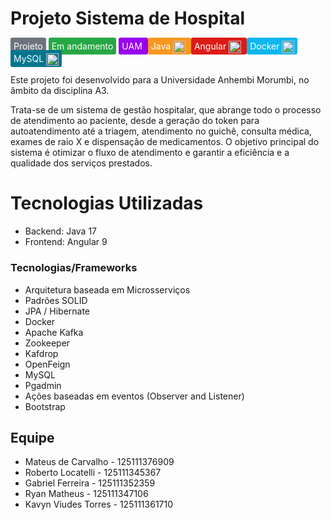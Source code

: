 
<body>
    <h1>Projeto Sistema de Hospital</h1>    
    <p>
        <span style="background-color: #6c757d; color: white; padding: 5px; border-radius: 3px;">Projeto</span>
        <span style="background-color: #28a745; color: white; padding: 5px; border-radius: 3px;">Em andamento</span>
        <span style="background-color: #9800ee; color: white; padding: 5px; border-radius: 3px;">
            UAM   
        </span>
        <span style="background-color: #f89820; color: white; padding: 5px; border-radius: 3px;">
            Java <img src="https://cdn.jsdelivr.net/gh/devicons/devicon/icons/java/java-original.svg" alt="Java" style="width: 20px; vertical-align: middle;">
        </span>
        <span style="background-color: #dd1b16; color: white; padding: 5px; border-radius: 3px;">
            Angular <img src="https://cdn.jsdelivr.net/gh/devicons/devicon/icons/angularjs/angularjs-original.svg" alt="Angular" style="width: 20px; vertical-align: middle;">
        </span>
        <span style="background-color: #0db7ed; color: white; padding: 5px; border-radius: 3px;">
            Docker
            <img src="https://cdn.jsdelivr.net/gh/devicons/devicon/icons/docker/docker-original.svg" alt="Docker" style="width: 20px; vertical-align: middle;">
        </span>
        <span style="background-color: #00758f; color: white; padding: 5px; border-radius: 3px;">
            MySQL <img src="https://cdn.jsdelivr.net/gh/devicons/devicon/icons/mysql/mysql-original.svg" alt="MySQL" style="width: 20px; vertical-align: middle;">
        </span>
    </p>
    <p>Este projeto foi desenvolvido para a Universidade Anhembi Morumbi, no âmbito da disciplina A3.</p>
    <p>Trata-se de um sistema de gestão hospitalar, que abrange todo o processo de atendimento ao paciente, desde a geração do token para autoatendimento até a triagem, atendimento no guichê, consulta médica, exames de raio X e dispensação de medicamentos. O objetivo principal do sistema é otimizar o fluxo de atendimento e garantir a eficiência e a qualidade dos serviços prestados.</p>
    <h1>Tecnologias Utilizadas</h1>
    <ul>
        <li>Backend: Java 17</li>
        <li>Frontend: Angular 9</li>
    </ul>
    <h3>Tecnologias/Frameworks</h3>
    <ul>
        <li>Arquitetura baseada em Microsserviços</li>
        <li>Padrões SOLID</li>
        <li>JPA / Hibernate</li>
        <li>Docker</li>
        <li>Apache Kafka</li>
        <li>Zookeeper</li>
        <li>Kafdrop</li>
        <li>OpenFeign</li>
        <li>MySQL</li>
        <li>Pgadmin</li>
        <li>Ações baseadas em eventos (Observer and Listener)</li>
        <li>Bootstrap</li>
    </ul>
    <h2>Equipe</h2>
    <ul>
        <li>Mateus de Carvalho - 125111376909</li>
        <li>Roberto Locatelli - 125111345367</li>
        <li>Gabriel Ferreira - 125111352359</li>
        <li>Ryan Matheus - 125111347106</li>
        <li>Kavyn Viudes Torres - 125111361710</li>
    </ul>
</body>
